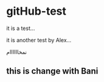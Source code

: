 <!-- @format -->

# gitHub-test

it is a test...

it is another test by Alex...

نمخاااااام

## this is change with Bani
